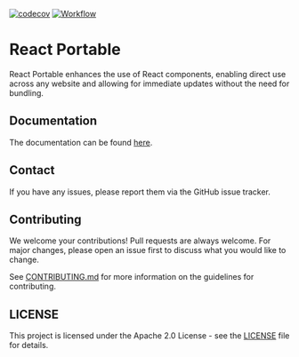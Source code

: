 [![codecov](https://codecov.io/gh/ateam-dev/react-portable/branch/main/graph/badge.svg?token=W6B8SUAWID)](https://codecov.io/gh/ateam-dev/react-portable)
[![Workflow](https://github.com/ateam-dev/react-portable/actions/workflows/workflow.yml/badge.svg)](https://github.com/ateam-dev/react-portable/actions/workflows/workflow.yml)

# React Portable

React Portable enhances the use of React components, enabling direct use across any website and allowing for immediate updates without the need for bundling.

## Documentation

The documentation can be found [here](https://ateam-dev.github.io/react-portable/).

## Contact

If you have any issues, please report them via the GitHub issue tracker.

## Contributing

We welcome your contributions! Pull requests are always welcome. For major changes, please open an issue first to discuss what you would like to change.

See [CONTRIBUTING.md](CONTRIBUTING.md) for more information on the guidelines for contributing.

## LICENSE

This project is licensed under the Apache 2.0 License - see the [LICENSE](LICENSE) file for details.
